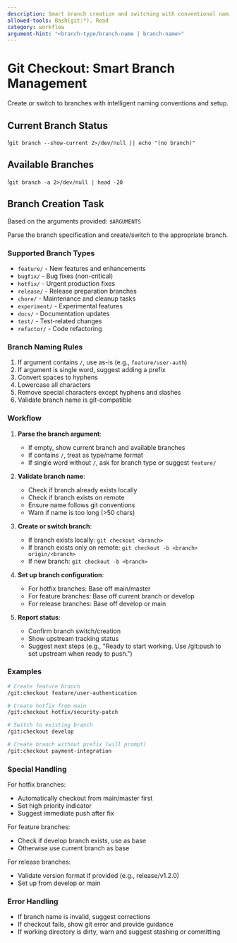 ```yaml
---
description: Smart branch creation and switching with conventional naming
allowed-tools: Bash(git:*), Read
category: workflow
argument-hint: "<branch-type/branch-name | branch-name>"
---
```


# Git Checkout: Smart Branch Management

Create or switch to branches with intelligent naming conventions and setup.

## Current Branch Status

!`git branch --show-current 2>/dev/null || echo "(no branch)"`

## Available Branches

!`git branch -a 2>/dev/null | head -20`

## Branch Creation Task

Based on the arguments provided: `$ARGUMENTS`

Parse the branch specification and create/switch to the appropriate branch.

### Supported Branch Types
- `feature/` - New features and enhancements
- `bugfix/` - Bug fixes (non-critical)
- `hotfix/` - Urgent production fixes
- `release/` - Release preparation branches
- `chore/` - Maintenance and cleanup tasks
- `experiment/` - Experimental features
- `docs/` - Documentation updates
- `test/` - Test-related changes
- `refactor/` - Code refactoring

### Branch Naming Rules
1. If argument contains `/`, use as-is (e.g., `feature/user-auth`)
2. If argument is single word, suggest adding a prefix
3. Convert spaces to hyphens
4. Lowercase all characters
5. Remove special characters except hyphens and slashes
6. Validate branch name is git-compatible

### Workflow

1. **Parse the branch argument**:
   - If empty, show current branch and available branches
   - If contains `/`, treat as type/name format
   - If single word without `/`, ask for branch type or suggest `feature/`

2. **Validate branch name**:
   - Check if branch already exists locally
   - Check if branch exists on remote
   - Ensure name follows git conventions
   - Warn if name is too long (>50 chars)

3. **Create or switch branch**:
   - If branch exists locally: `git checkout <branch>`
   - If branch exists only on remote: `git checkout -b <branch> origin/<branch>`
   - If new branch: `git checkout -b <branch>`

4. **Set up branch configuration**:
   - For hotfix branches: Base off main/master
   - For feature branches: Base off current branch or develop
   - For release branches: Base off develop or main

5. **Report status**:
   - Confirm branch switch/creation
   - Show upstream tracking status
   - Suggest next steps (e.g., "Ready to start working. Use /git:push to set upstream when ready to push.")

### Examples

```bash
# Create feature branch
/git:checkout feature/user-authentication

# Create hotfix from main
/git:checkout hotfix/security-patch

# Switch to existing branch
/git:checkout develop

# Create branch without prefix (will prompt)
/git:checkout payment-integration
```

### Special Handling

For hotfix branches:
- Automatically checkout from main/master first
- Set high priority indicator
- Suggest immediate push after fix

For feature branches:
- Check if develop branch exists, use as base
- Otherwise use current branch as base

For release branches:
- Validate version format if provided (e.g., release/v1.2.0)
- Set up from develop or main

### Error Handling

- If branch name is invalid, suggest corrections
- If checkout fails, show git error and provide guidance
- If working directory is dirty, warn and suggest stashing or committing